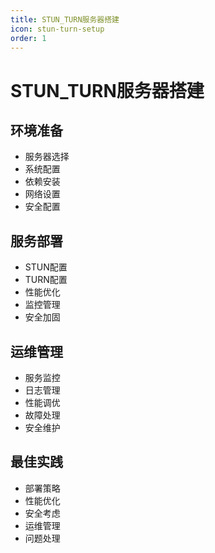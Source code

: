 ```yaml
---
title: STUN_TURN服务器搭建
icon: stun-turn-setup
order: 1
---
```


# STUN_TURN服务器搭建

## 环境准备
- 服务器选择
- 系统配置
- 依赖安装
- 网络设置
- 安全配置

## 服务部署
- STUN配置
- TURN配置
- 性能优化
- 监控管理
- 安全加固

## 运维管理
- 服务监控
- 日志管理
- 性能调优
- 故障处理
- 安全维护

## 最佳实践
- 部署策略
- 性能优化
- 安全考虑
- 运维管理
- 问题处理
